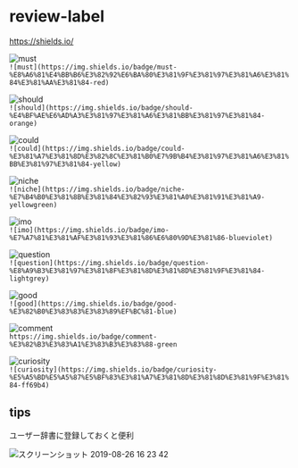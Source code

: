 # review-label

https://shields.io/

![must](https://img.shields.io/badge/must-%E8%A6%81%E4%BB%B6%E3%82%92%E6%BA%80%E3%81%9F%E3%81%97%E3%81%A6%E3%81%84%E3%81%AA%E3%81%84-red)  
`![must](https://img.shields.io/badge/must-%E8%A6%81%E4%BB%B6%E3%82%92%E6%BA%80%E3%81%9F%E3%81%97%E3%81%A6%E3%81%84%E3%81%AA%E3%81%84-red)`

![should](https://img.shields.io/badge/should-%E4%BF%AE%E6%AD%A3%E3%81%97%E3%81%A6%E3%81%BB%E3%81%97%E3%81%84-orange)  
`![should](https://img.shields.io/badge/should-%E4%BF%AE%E6%AD%A3%E3%81%97%E3%81%A6%E3%81%BB%E3%81%97%E3%81%84-orange)`

![could](https://img.shields.io/badge/could-%E3%81%A7%E3%81%8D%E3%82%8C%E3%81%B0%E7%9B%B4%E3%81%97%E3%81%A6%E3%81%BB%E3%81%97%E3%81%84-yellow)  
`![could](https://img.shields.io/badge/could-%E3%81%A7%E3%81%8D%E3%82%8C%E3%81%B0%E7%9B%B4%E3%81%97%E3%81%A6%E3%81%BB%E3%81%97%E3%81%84-yellow)`

![niche](https://img.shields.io/badge/niche-%E7%B4%B0%E3%81%8B%E3%81%84%E3%82%93%E3%81%A0%E3%81%91%E3%81%A9-yellowgreen)  
`![niche](https://img.shields.io/badge/niche-%E7%B4%B0%E3%81%8B%E3%81%84%E3%82%93%E3%81%A0%E3%81%91%E3%81%A9-yellowgreen)`

![imo](https://img.shields.io/badge/imo-%E7%A7%81%E3%81%AF%E3%81%93%E3%81%86%E6%80%9D%E3%81%86-blueviolet)  
`![imo](https://img.shields.io/badge/imo-%E7%A7%81%E3%81%AF%E3%81%93%E3%81%86%E6%80%9D%E3%81%86-blueviolet)`

![question](https://img.shields.io/badge/question-%E8%A9%B3%E3%81%97%E3%81%8F%E3%81%8D%E3%81%8D%E3%81%9F%E3%81%84-lightgrey)  
`![question](https://img.shields.io/badge/question-%E8%A9%B3%E3%81%97%E3%81%8F%E3%81%8D%E3%81%8D%E3%81%9F%E3%81%84-lightgrey)`

![good](https://img.shields.io/badge/good-%E3%82%B0%E3%83%83%E3%83%89%EF%BC%81-blue)  
`![good](https://img.shields.io/badge/good-%E3%82%B0%E3%83%83%E3%83%89%EF%BC%81-blue)`

![comment](https://img.shields.io/badge/comment-%E3%82%B3%E3%83%A1%E3%83%B3%E3%83%88-green)  
`https://img.shields.io/badge/comment-%E3%82%B3%E3%83%A1%E3%83%B3%E3%83%88-green`

![curiosity](https://img.shields.io/badge/curiosity-%E5%A5%BD%E5%A5%87%E5%BF%83%E3%81%A7%E3%81%8D%E3%81%8D%E3%81%9F%E3%81%84-ff69b4)  
`![curiosity](https://img.shields.io/badge/curiosity-%E5%A5%BD%E5%A5%87%E5%BF%83%E3%81%A7%E3%81%8D%E3%81%8D%E3%81%9F%E3%81%84-ff69b4)`

## tips
ユーザー辞書に登録しておくと便利

![スクリーンショット 2019-08-26 16 23 42](https://user-images.githubusercontent.com/30409123/63672862-e8fcd000-c81d-11e9-9080-0876e82a53e6.png)
